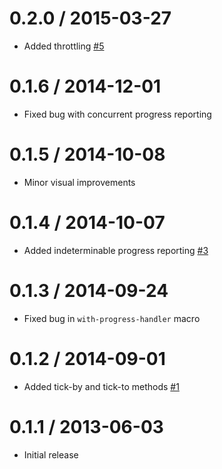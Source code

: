 0.2.0 / 2015-03-27
==================

  * Added throttling [#5]


  [#5]: https://github.com/Intervox/clj-progress/pull/5

0.1.6 / 2014-12-01
==================

  * Fixed bug with concurrent progress reporting

0.1.5 / 2014-10-08
==================

  * Minor visual improvements

0.1.4 / 2014-10-07
==================

  * Added indeterminable progress reporting [#3]


  [#3]: https://github.com/Intervox/clj-progress/issues/3

0.1.3 / 2014-09-24
==================

  * Fixed bug in `with-progress-handler` macro

0.1.2 / 2014-09-01
==================

  * Added tick-by and tick-to methods [#1]


  [#1]: https://github.com/Intervox/clj-progress/pull/1

0.1.1 / 2013-06-03
==================

  * Initial release
